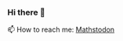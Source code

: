 ### Hi there 👋


<!--
**bblfish/bblfish** is a ✨ _special_ ✨ repository because its `README.md` (this file) appears on your GitHub profile.
- 🌱 I’m currently learning ..
- 👯 I’m looking to collaborate on ...
- 🤔 I’m looking for help with ...
- 💬 Ask me about ...
- 🔭 I’m currently working on a number of project to enable authentication and access control on the Web, following [Solid](https://github.com/solid/) protocol ideas, as part of the [Solid Control](https://github.com/co-operating-systems/solid-control) now continuing into the [Solid Wallet](https://nlnet.nl/project/SolidWallet/index.html) project.
   + social network in my [foaf rdf profile](https://bblfish.net/people/henry/card#)
-->

📫 How to reach me:  <a href="https://mathstodon.xyz/@bblfish">Mathstodon</a>
<!--😄 Pronouns: *The* Babelfish
- ⚡ Fun fact: I developed the BabelFish machine translation service at AltaVista in the 1990s.
-->
